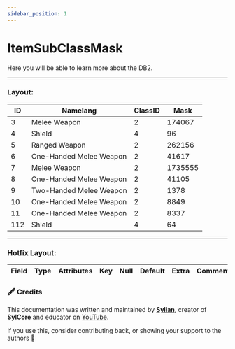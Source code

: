 ```yaml
---
sidebar_position: 1
---
```


# ItemSubClassMask
Here you will be able to learn more about the DB2.

---


### Layout:


| ID  | Namelang          		  | ClassID | Mask           |
|-----|-------------------------|---------|----------------|
| 3   | Melee Weapon            | 2       | 174067         |
| 4   | Shield                  | 4       | 96             |
| 5   | Ranged Weapon           | 2       | 262156         |
| 6   | One-Handed Melee Weapon | 2       | 41617          |
| 7   | Melee Weapon            | 2       | 1735555        |
| 8   | One-Handed Melee Weapon | 2       | 41105          |
| 9   | Two-Handed Melee Weapon | 2       | 1378           |
| 10  | One-Handed Melee Weapon | 2       | 8849           |
| 11  | One-Handed Melee Weapon | 2       | 8337           |
| 112 | Shield                  | 4       | 64             |

---

### Hotfix Layout:
| Field | Type | Attributes | Key | Null | Default | Extra | Comment |
|-------|------|------------|-----|------|---------|-------|---------|













































<div style={{ fontSize: '0.9em', color: 'var(--ifm-color-content-secondary)' }}>

### 🖋️ Credits

This documentation was written and maintained by [**Sylian**](https://github.com/Sylian1337), creator of **SylCore** and educator on [YouTube](https://www.youtube.com/@DEVSylian).

If you use this, consider contributing back, or showing your support to the authors 🙏

</div>